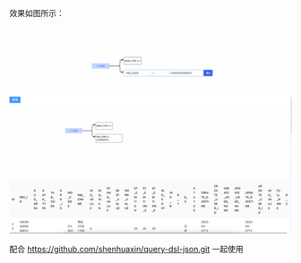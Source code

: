 效果如图所示：

![./doc/img/img1.png](doc/img/img1.png)
![./doc/img/img.png](doc/img/img.png)



配合 https://github.com/shenhuaxin/query-dsl-json.git 一起使用